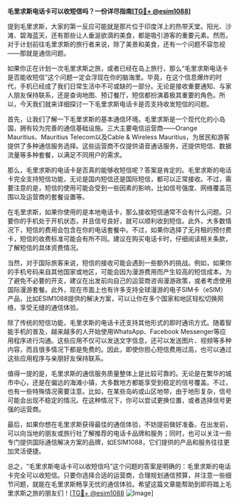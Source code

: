 **毛里求斯电话卡可以收短信吗？一份详尽指南[[TG💪+ @esim1088](https://t.me/s/esim1088)]**

提到毛里求斯，大家的第一反应可能就是那片位于印度洋上的热带天堂。阳光、沙滩、碧海蓝天，还有那些让人垂涎欲滴的美食，都是吸引游客的重要元素。然而，对于计划前往毛里求斯的旅行者来说，除了美景和美食，还有一个问题不容忽视——那就是通信问题。

如果你正在计划一次毛里求斯之旅，或者已经在岛上旅行，那么“毛里求斯电话卡是否能收短信”这个问题一定会浮现在你的脑海里。毕竟，在这个信息爆炸的时代，手机已经成了我们日常生活中不可或缺的一部分。无论是接收重要通知、与家人朋友保持联系，还是查询地图、预订餐厅，短信都扮演着极其重要的角色。所以，今天我们就来详细探讨一下毛里求斯电话卡是否支持收发短信的问题。

首先，让我们了解一下毛里求斯的基本通信环境。毛里求斯是一个现代化的小岛国，拥有较为完善的通信基础设施。三大主要电信运营商——Orange Mauritius、Mauritius Telecom以及Cable & Wireless Mauritius，为居民和游客提供了多种通信服务选择。这些运营商不仅提供语音通话服务，还提供短信、数据流量等多种套餐，以满足不同用户的需求。

那么，毛里求斯的电话卡是否真的能够收短信呢？答案是肯定的。毛里求斯的电话卡完全支持短信功能，无论是国内短信还是国际短信，都可以正常接收。不过，需要注意的是，短信的使用可能会受到一些因素的影响，比如信号强度、网络覆盖范围以及运营商的套餐设置等。

在毛里求斯，如果你使用的是本地电话卡，那么接收短信通常不会有什么问题。只要你的手机处于开机状态，并且信号良好，就可以顺利收到短信。此外，大多数情况下，短信的费用会包含在你的电话套餐中。不过，如果你选择了无月租的预付费卡，短信的收费标准可能会有所不同。建议在购买电话卡时，仔细阅读相关条款，了解短信的具体资费情况。

当然，对于国际旅客来说，短信的接收可能会遇到一些额外的挑战。例如，如果你的手机号码来自其他国家或地区，可能会因为漫游费用而产生较高的短信成本。为了避免不必要的开支，建议在出发前向自己的运营商咨询漫游政策，或者考虑使用国际漫游套餐。此外，现在市面上也有许多支持全球漫游的电子SIM卡（eSIM）产品，比如ESIM1088提供的解决方案，可以让你在多个国家和地区轻松切换网络，享受无缝的通信体验。

除了传统的短信功能，毛里求斯的电话卡还支持其他形式的即时通讯方式。随着智能手机的普及，越来越多的人开始使用WhatsApp、Facebook Messenger等应用程序进行沟通。这些应用不仅可以发送文字信息，还可以发送图片、视频等多种内容，而且很多情况下都是免费的。因此，即使你担心短信费用过高，也可以通过这些应用程序与亲朋好友保持联系。

值得一提的是，毛里求斯的通信服务质量整体上是比较可靠的。无论是在繁华的城市中心，还是在偏远的海滩小镇，大多数地方都能享受到稳定的信号覆盖。不过，也有一些特殊情况需要注意。比如，在某些岛屿或山区地带，由于地形复杂，信号可能会出现不稳定的情况。在这种情况下，你可以尝试更换位置，或者选择信号更强的运营商。

最后，如果你想在毛里求斯获得最佳的通信体验，不妨提前做好准备。在出发前，可以向当地的朋友或旅行社了解推荐的电话卡品牌和服务；同时，也可以关注一些专门提供国际通信解决方案的品牌，如ESIM1088，它们提供的产品和服务往往更加灵活便捷。

总之，“毛里求斯电话卡可以收短信吗”这个问题的答案是明确的：毛里求斯的电话卡完全可以收短信。只要你选择合适的运营商，合理规划通信预算，并注意一些细节问题，就能在毛里求斯畅享无忧的通信体验。希望这篇文章能帮助到即将踏上毛里求斯之旅的朋友们！[[TG💪+ @esim1088](https://t.me/s/esim1088) ![Image](https://i.postimg.cc/4NQfJmqS/Snipaste-2025-05-13-00-14-12.png)]
